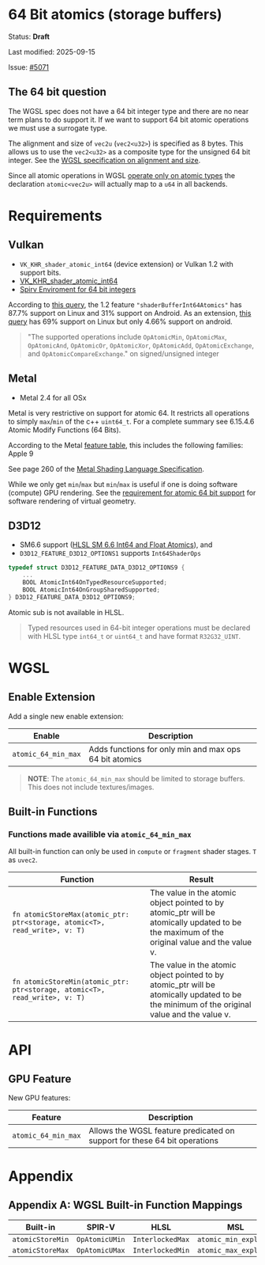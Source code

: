 # 64 Bit atomics (storage buffers)

Status: **Draft**

Last modified: 2025-09-15

Issue: [#5071](https://github.com/gpuweb/gpuweb/issues/5071)

## The 64 bit question

The WGSL spec does not have a 64 bit integer type and there are no near term plans to do support it. If we want to support 64 bit atomic operations we must use a surrogate type.

The alignment and size of `vec2u` (`vec2<u32>`) is specified as 8 bytes. This allows us to use the `vec2<u32>` as a composite type for the unsigned 64 bit integer. See the [WGSL specification on alignment and size](https://www.w3.org/TR/WGSL/#alignment-and-size).

Since all atomic operations in WGSL [operate only on atomic types](https://www.w3.org/TR/WGSL/#atomic-types) the declaration `atomic<vec2u>` will actually map to a `u64` in all backends.

# Requirements

## Vulkan

*   `VK_KHR_shader_atomic_int64` (device extension) or Vulkan 1.2 with support bits.
*   [VK_KHR_shader_atomic_int64](https://registry.khronos.org/vulkan/specs/1.3-extensions/man/html/VK_KHR_shader_atomic_int64.html)
*   [Spirv Enviroment for 64 bit integers](https://registry.khronos.org/vulkan/specs/1.3-extensions/html/vkspec.html#spirvenv-capabilities-table-Int64Atomics)

According to [this query](https://vulkan.gpuinfo.org/listfeaturescore12.php), the 1.2 feature `"shaderBufferInt64Atomics"` has 87.7% support on Linux and 31% support on Android. As an extension, [this query](https://vulkan.gpuinfo.org/displayextensiondetail.php?extension=VK_KHR_shader_atomic_int64) has 69% support on Linux but only 4.66% support on android.

> "The supported operations include `OpAtomicMin`, `OpAtomicMax`, `OpAtomicAnd`, `OpAtomicOr`, `OpAtomicXor`, `OpAtomicAdd`, `OpAtomicExchange`, and `OpAtomicCompareExchange`." on signed/unsigned integer

## Metal

*   Metal 2.4 for all OSx

Metal is very restrictive on support for atomic 64. It restricts all operations to simply `max`/`min` of the c++ `uint64_t`. For a complete summary see 6.15.4.6 Atomic Modify Functions (64 Bits).

According to the Metal [feature table](https://developer.apple.com/metal/Metal-Feature-Set-Tables.pdf), this includes the following families: Apple 9

See page 260 of the [Metal Shading Language Specification](https://developer.apple.com/metal/Metal-Shading-Language-Specification.pdf).

While we only get `min`/`max` but `min`/`max` is useful if one is doing software (compute) GPU rendering. See the [requirement for atomic 64 bit support](https://jms55.github.io/posts/2024-11-14-virtual-geometry-bevy-0-15/#hardware-rasterization-and-atomicmax) for software rendering of virtual geometry.

## D3D12

*   SM6.6 support ([HLSL SM 6.6 Int64 and Float Atomics](https://microsoft.github.io/DirectX-Specs/d3d/HLSL_SM_6_6_Int64_and_Float_Atomics.html)), and
*   `D3D12_FEATURE_D3D12_OPTIONS1` supports `Int64ShaderOps`

```c
typedef struct D3D12_FEATURE_DATA_D3D12_OPTIONS9 {
    ...
    BOOL AtomicInt64OnTypedResourceSupported;
    BOOL AtomicInt64OnGroupSharedSupported;
} D3D12_FEATURE_DATA_D3D12_OPTIONS9;
```
Atomic sub is not available in HLSL.

> Typed resources used in 64-bit integer operations must be declared with HLSL type `int64_t` or `uint64_t` and have format `R32G32_UINT`.

# WGSL

## Enable Extension

Add a single new enable extension:

| Enable                  | Description                                          |
| ----------------------- | ---------------------------------------------------- |
| `atomic_64_min_max`     | Adds functions for only min and max ops 64 bit atomics |

> **NOTE**: The `atomic_64_min_max` should be limited to storage buffers. This does not include textures/images.

## Built-in Functions

### Functions made availible via `atomic_64_min_max`

All built-in function can only be used in `compute` or `fragment` shader stages. `T` as `uvec2`.

| Function                                                          | Result                                                              |
| ----------------------------------------------------------------- |  ------------------------------------------------------------------------ |
| `fn atomicStoreMax(atomic_ptr: ptr<storage, atomic<T>, read_write>, v: T)` |   The value in the atomic object pointed to by atomic_ptr will be atomically updated to be the maximum of the original value and the value v. |
| `fn atomicStoreMin(atomic_ptr: ptr<storage, atomic<T>, read_write>, v: T)` |   The value in the atomic object pointed to by atomic_ptr will be atomically updated to be the minimum of the original value and the value v. |



# API

## GPU Feature

New GPU features:

| Feature             | Description                                                          |
| ------------------- | -------------------------------------------------------------------- |
| `atomic_64_min_max` | Allows the WGSL feature predicated on support for these 64 bit operations |

# Appendix

## Appendix A: WGSL Built-in Function Mappings

| Built-in         | SPIR-V         | HLSL           | MSL                 |
| ---------------- | -------------- | -------------- | ------------------- |
| `atomicStoreMin` | `OpAtomicUMin` | `InterlockedMax` | `atomic_min_explicit` |
| `atomicStoreMax` | `OpAtomicUMax` | `InterlockedMin` | `atomic_max_explicit` |

